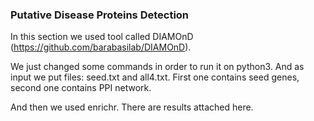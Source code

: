 ### Putative Disease Proteins Detection

In this section we used tool called DIAMOnD (https://github.com/barabasilab/DIAMOnD).

We just changed some commands in order to run it on python3. And as input we put files: seed.txt and all4.txt.
First one contains seed genes, second one contains PPI network.

And then we used enrichr. There are results attached here.

